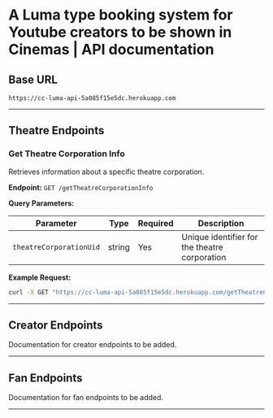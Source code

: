 # A Luma type booking system for Youtube creators to be shown in Cinemas | API documentation

## Base URL

```
https://cc-luma-api-5a085f15e5dc.herokuapp.com
```

---

## Theatre Endpoints

### Get Theatre Corporation Info

Retrieves information about a specific theatre corporation.

**Endpoint:** `GET /getTheatreCorporationInfo`

**Query Parameters:**

| Parameter               | Type   | Required | Description                                   |
| ----------------------- | ------ | -------- | --------------------------------------------- |
| `theatreCorporationUid` | string | Yes      | Unique identifier for the theatre corporation |

**Example Request:**

```bash
curl -X GET "https://cc-luma-api-5a085f15e5dc.herokuapp.com/getTheatreCorporationInfo?theatreCorporationUid=CW"
```

---

## Creator Endpoints

Documentation for creator endpoints to be added.

---

## Fan Endpoints

Documentation for fan endpoints to be added.

---
